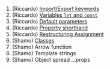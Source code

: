1. (Riccardo) [Import/Export keywords](Import-and-Export)
2. (Riccardo) [Variables `let` and `const`](Variables-let-and-const)
3. (Riccardo) [Default parameters](Default-Parameters)
4. (Riccardo) [Property shorthand](Property-Shorthand)
5. (Riccardo) [Restructuring Assignment](Restructuring-Assignment)
6. (Shamo) [Classes](Classes)
7. (Shamo) Arrow function
8. (Shamo) Template strings
9. (Shamo) Object spread ...props